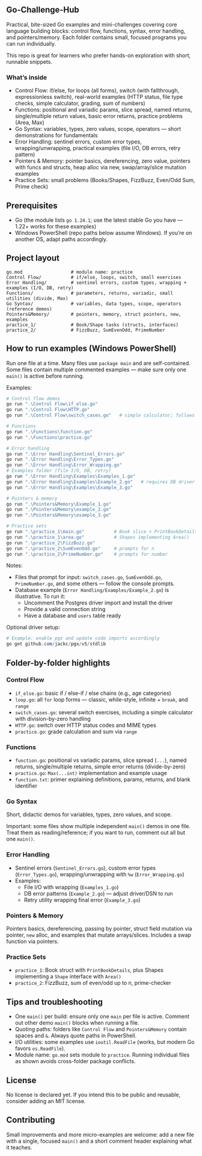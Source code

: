 ## Go-Challenge-Hub

Practical, bite-sized Go examples and mini-challenges covering core language building blocks: control flow, functions, syntax, error handling, and pointers/memory. Each folder contains small, focused programs you can run individually.

This repo is great for learners who prefer hands-on exploration with short, runnable snippets.

### What’s inside

- Control Flow: if/else, for loops (all forms), switch (with fallthrough, expressionless switch), real-world examples (HTTP status, file type checks, simple calculator, grading, sum of numbers)
- Functions: positional and variadic params, slice spread, named returns, single/multiple return values, basic error returns, practice problems (Area, Max)
- Go Syntax: variables, types, zero values, scope, operators — short demonstrations for fundamentals
- Error Handling: sentinel errors, custom error types, wrapping/unwrapping, practical examples (file I/O, DB errors, retry pattern)
- Pointers & Memory: pointer basics, dereferencing, zero value, pointers with funcs and structs, heap alloc via new, swap/array/slice mutation examples
- Practice Sets: small problems (Books/Shapes, FizzBuzz, Even/Odd Sum, Prime check)

## Prerequisites

- Go (the module lists `go 1.24.1`; use the latest stable Go you have — 1.22+ works for these examples)
- Windows PowerShell (repo paths below assume Windows). If you’re on another OS, adapt paths accordingly.

## Project layout

```
go.mod                  # module name: practice
Control Flow/           # if/else, loops, switch, small exercises
Error Handling/         # sentinel errors, custom types, wrapping + examples (I/O, DB, retry)
Functions/              # parameters, returns, variadic, small utilities (divide, Max)
Go Syntax/              # variables, data types, scope, operators (reference demos)
Pointers&Memory/        # pointers, memory, struct pointers, new, examples
practice_1/             # Book/Shape tasks (structs, interfaces)
practice_2/             # FizzBuzz, SumEvenOdd, PrimeNumber
```

## How to run examples (Windows PowerShell)

Run one file at a time. Many files use `package main` and are self-contained. Some files contain multiple commented examples — make sure only one `main()` is active before running.

Examples:

```powershell
# Control flow demos
go run ".\Control Flow\if_else.go"
go run ".\Control Flow\HTTP.go"
go run ".\Control Flow\switch_cases.go"   # simple calculator; follows prompts

# Functions
go run ".\Functions\function.go"
go run ".\Functions\practice.go"

# Error handling
go run ".\Error Handling\Sentinel_Errors.go"
go run ".\Error Handling\Error_Types.go"
go run ".\Error Handling\Error_Wrapping.go"
# Examples folder (file I/O, DB, retry)
go run ".\Error Handling\Examples\Examples_1.go"
go run ".\Error Handling\Examples\Example_2.go"   # requires DB driver & a DB; see notes below
go run ".\Error Handling\Examples\Example_3.go"

# Pointers & memory
go run ".\Pointers&Memory\Example_1.go"
go run ".\Pointers&Memory\example_2.go"
go run ".\Pointers&Memory\example_3.go"

# Practice sets
go run ".\practice_1\main.go"           # Book slice + PrintBookDetails
go run ".\practice_1\area.go"           # Shapes implementing Area()
go run ".\practice_2\FizzBuzz.go"
go run ".\practice_2\SumEvenOdd.go"     # prompts for n
go run ".\practice_2\PrimeNumber.go"    # prompts for number
```

Notes:

- Files that prompt for input: `switch_cases.go`, `SumEvenOdd.go`, `PrimeNumber.go`, and some others — follow the console prompts.
- Database example (`Error Handling/Examples/Example_2.go`) is illustrative. To run it:
  - Uncomment the Postgres driver import and install the driver
  - Provide a valid connection string
  - Have a database and `users` table ready

Optional driver setup:

```powershell
# Example: enable pgx and update code imports accordingly
go get github.com/jackc/pgx/v5/stdlib
```

## Folder-by-folder highlights

### Control Flow

- `if_else.go`: basic if / else-if / else chains (e.g., age categories)
- `loop.go`: all `for` loop forms — classic, while-style, infinite + `break`, and `range`
- `switch_cases.go`: several switch exercises, including a simple calculator with division-by-zero handling
- `HTTP.go`: switch over HTTP status codes and MIME types
- `practice.go`: grade calculation and sum via `range`

### Functions

- `function.go`: positional vs variadic params, slice spread (`...`), named returns, single/multiple returns, simple error returns (divide-by-zero)
- `practice.go`: `Max(...int)` implementation and example usage
- `function.txt`: primer explaining definitions, params, returns, and blank identifier

### Go Syntax

Short, didactic demos for variables, types, zero values, and scope.

Important: some files show multiple independent `main()` demos in one file. Treat them as reading/reference; if you want to run, comment out all but one `main()`.

### Error Handling

- Sentinel errors (`Sentinel_Errors.go`), custom error types (`Error_Types.go`), wrapping/unwrapping with `%w` (`Error_Wrapping.go`)
- Examples:
  - File I/O with wrapping (`Examples_1.go`)
  - DB error patterns (`Example_2.go`) — adjust driver/DSN to run
  - Retry utility wrapping final error (`Example_3.go`)

### Pointers & Memory

Pointers basics, dereferencing, passing by pointer, struct field mutation via pointer, `new` alloc, and examples that mutate arrays/slices. Includes a swap function via pointers.

### Practice Sets

- `practice_1`: Book struct with `PrintBookDetails`, plus Shapes implementing a `Shape` interface with `Area()`
- `practice_2`: FizzBuzz, sum of even/odd up to n, prime-checker

## Tips and troubleshooting

- One `main()` per build: ensure only one `main` per file is active. Comment out other demo `main()` blocks when running a file.
- Quoting paths: folders like `Control Flow` and `Pointers&Memory` contain spaces and `&`. Always quote paths in PowerShell.
- I/O utilities: some examples use `ioutil.ReadFile` (works, but modern Go favors `os.ReadFile`).
- Module name: `go.mod` sets module to `practice`. Running individual files as shown avoids cross-folder package conflicts.

## License

No license is declared yet. If you intend this to be public and reusable, consider adding an MIT license.

## Contributing

Small improvements and more micro-examples are welcome: add a new file with a single, focused `main()` and a short comment header explaining what it teaches.
